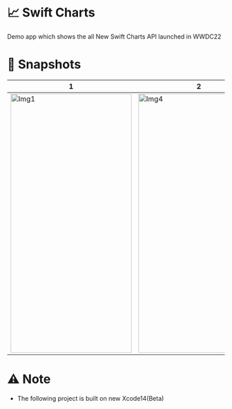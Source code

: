 # 📈 Swift Charts
Demo app which shows the all New Swift Charts API launched in WWDC22

# 📱 Snapshots
| 1 | 2 | 3 | 4 |
| -- | -- | -- | -- |
| <img width = 280, height = 600 alt="Img1" src="https://user-images.githubusercontent.com/56252259/175000806-47f0f5b8-232f-47dc-8777-8279e4e6fe64.png">| <img width = 280, height = 600 alt="Img4" src="https://user-images.githubusercontent.com/56252259/175000803-f8a02ad0-22f6-481d-a802-a95ea1af1ad8.png"> | <img width = 280, height = 600 alt="Img2" src="https://user-images.githubusercontent.com/56252259/175000779-4ba6e5d7-3929-42db-87ee-17b8fa7c974e.png"> | <img width = 280, height = 600 alt="Img3" src="https://user-images.githubusercontent.com/56252259/175000794-81ea667c-8f95-43a7-a69b-09501277cd1f.png"> |

# ⚠️ Note
* The following project is built on new Xcode14(Beta)

